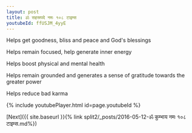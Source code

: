 ```yaml
---
layout: post
title: ॐ सहस्रपदे नमः १०८ टाइम्स
youtubeId: ffUSJM_4yyE
---
```

 
 
Helps get goodness, bliss and peace and God's blessings
 
Helps remain focused, help generate inner energy 
 
Helps boost physical and mental health 
 
Helps remain grounded and generates a sense of gratitude towards the greater power 
 
Helps reduce bad karma
 
 
 
 


{% include youtubePlayer.html id=page.youtubeId %}
 
[Next]({{ site.baseurl }}{% link  split2/_posts/2016-05-12-ॐ कुम्भाय नमः १०८ टाइम्स.md%})
 
